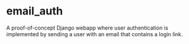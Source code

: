 email_auth
==========

A proof-of-concept Django webapp where user authentication is implemented by sending a user with an email that contains a login link.